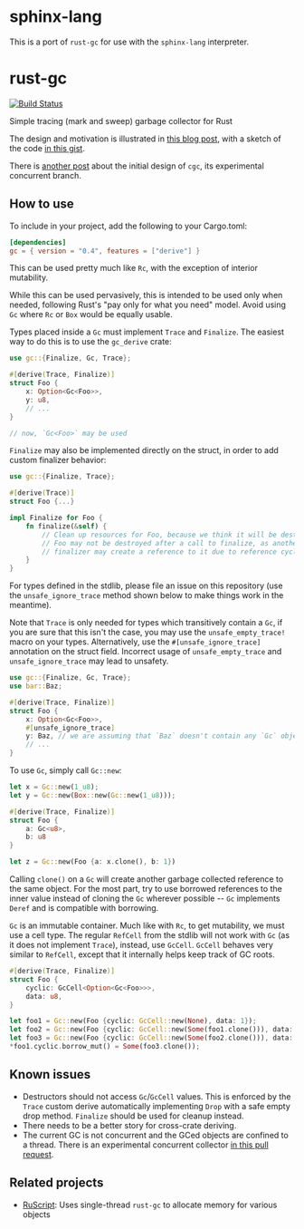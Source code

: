 # sphinx-lang

This is a port of `rust-gc` for use with the `sphinx-lang` interpreter.

# rust-gc
[![Build Status](https://travis-ci.org/Manishearth/rust-gc.svg?branch=master)](https://travis-ci.org/Manishearth/rust-gc)

Simple tracing (mark and sweep) garbage collector for Rust

The design and motivation is illustrated in [this blog post](http://manishearth.github.io/blog/2015/09/01/designing-a-gc-in-rust/), with a sketch of the code [in this gist](https://gist.github.com/mystor/fa1141bfb30643289597).

There is [another post](https://web.archive.org/web/20161124193746/http://blog.zhenzhang.me/2016/02/18/cgc.html) about the initial design of `cgc`, its experimental concurrent branch.

## How to use
To include in your project, add the following to your Cargo.toml:

```toml
[dependencies]
gc = { version = "0.4", features = ["derive"] }
```

This can be used pretty much like `Rc`, with the exception of interior mutability.

While this can be used pervasively, this is intended to be used only when needed, following Rust's "pay only for what you need" model. Avoid using `Gc` where `Rc` or `Box` would be equally usable.

Types placed inside a `Gc` must implement `Trace` and `Finalize`. The easiest way to do this is to use the `gc_derive` crate:

```rust
use gc::{Finalize, Gc, Trace};

#[derive(Trace, Finalize)]
struct Foo {
    x: Option<Gc<Foo>>,
    y: u8,
    // ...
}

// now, `Gc<Foo>` may be used
```

`Finalize` may also be implemented directly on the struct, in order to add custom finalizer behavior:

```rust
use gc::{Finalize, Trace};

#[derive(Trace)]
struct Foo {...}

impl Finalize for Foo {
    fn finalize(&self) {
        // Clean up resources for Foo, because we think it will be destroyed.
        // Foo may not be destroyed after a call to finalize, as another
        // finalizer may create a reference to it due to reference cycles.
    }
}
```

For types defined in the stdlib, please file an issue on this repository (use the `unsafe_ignore_trace` method shown below to make things work in the meantime).

Note that `Trace` is only needed for types which transitively contain a `Gc`, if you are sure that this isn't the case, you may use the `unsafe_empty_trace!` macro on your types. Alternatively, use the `#[unsafe_ignore_trace]` annotation on the struct field. Incorrect usage of `unsafe_empty_trace` and `unsafe_ignore_trace` may lead to unsafety.

```rust
use gc::{Finalize, Gc, Trace};
use bar::Baz;

#[derive(Trace, Finalize)]
struct Foo {
    x: Option<Gc<Foo>>,
    #[unsafe_ignore_trace]
    y: Baz, // we are assuming that `Baz` doesn't contain any `Gc` objects
    // ...
}
```

To use `Gc`, simply call `Gc::new`:

```rust
let x = Gc::new(1_u8);
let y = Gc::new(Box::new(Gc::new(1_u8)));

#[derive(Trace, Finalize)]
struct Foo {
    a: Gc<u8>,
    b: u8
}

let z = Gc::new(Foo {a: x.clone(), b: 1})
```

Calling `clone()` on a `Gc` will create another garbage collected reference to the same object. For the most part, try to use borrowed references to the inner value instead of cloning the `Gc` wherever possible -- `Gc` implements `Deref` and is compatible with borrowing.

`Gc` is an immutable container. Much like with `Rc`, to get mutability, we must use a cell type. The regular `RefCell` from the stdlib will not work with `Gc` (as it does not implement `Trace`), instead, use `GcCell`. `GcCell` behaves very similar to `RefCell`, except that it internally helps keep track of GC roots.

```rust
#[derive(Trace, Finalize)]
struct Foo {
    cyclic: GcCell<Option<Gc<Foo>>>,
    data: u8,
}

let foo1 = Gc::new(Foo {cyclic: GcCell::new(None), data: 1});
let foo2 = Gc::new(Foo {cyclic: GcCell::new(Some(foo1.clone())), data: 2});
let foo3 = Gc::new(Foo {cyclic: GcCell::new(Some(foo2.clone())), data: 3});
*foo1.cyclic.borrow_mut() = Some(foo3.clone());
```


## Known issues

- Destructors should not access `Gc`/`GcCell` values. This is enforced by the `Trace` custom derive automatically implementing `Drop` with a safe empty drop method. `Finalize` should be used for cleanup instead.
- There needs to be a better story for cross-crate deriving.
- The current GC is not concurrent and the GCed objects are confined to a thread. There is an experimental concurrent collector [in this pull request](https://github.com/Manishearth/rust-gc/pull/6).


## Related projects
* [RuScript](https://github.com/izgzhen/RuScript): Uses single-thread `rust-gc` to allocate memory for various objects
